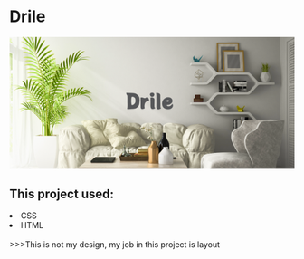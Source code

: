 # Drile
<img src="./img/Png/Drile1.png" alt="Drile Intro Photo">
<h2> This project used: </h2>
<li>CSS</li>
<li>HTML</li>
<br>
>>>This is not my design, my job in this project is layout
